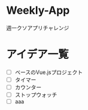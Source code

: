 # Weekly-App
週一クソアプリチャレンジ

# アイデア一覧
- [ ] ベースのVue.jsプロジェクト
- [ ] タイマー
- [ ] カウンター
- [ ] ストップウォッチ
- [ ] aaa
